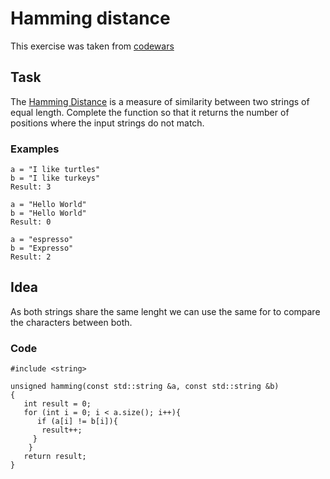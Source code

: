 # Hamming distance 
This exercise was taken from [codewars](https://www.codewars.com/kata/5410c0e6a0e736cf5b000e69)
## Task
The [Hamming Distance](https://en.wikipedia.org/wiki/Hamming_distance) is a measure of similarity between two strings of equal length. Complete the function so that it returns the number of positions where the input strings do not match.

### Examples

```
a = "I like turtles"
b = "I like turkeys"
Result: 3

a = "Hello World"
b = "Hello World"
Result: 0

a = "espresso"
b = "Expresso"
Result: 2
```

## Idea
As both strings share the same lenght we can use the same for to compare the characters between both.

### Code
 ```
 #include <string>

unsigned hamming(const std::string &a, const std::string &b)
{
    int result = 0;
    for (int i = 0; i < a.size(); i++){
       if (a[i] != b[i]){
        result++;
      }
     }  
    return result;
}
```
